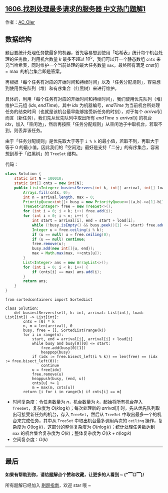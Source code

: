 ## [1606.找到处理最多请求的服务器 中文热门题解1](https://leetcode.cn/problems/find-servers-that-handled-most-number-of-requests/solutions/100000/by-ac_oier-zgm6)

作者：[AC_OIer](https://leetcode.cn/u/AC_OIer)

## 数据结构

题目要统计处理任务数最多的机器，首先容易想到使用「哈希表」统计每个机台处理的任务数，利用机台数量 $k$ 最多不超过 $10^5$，我们可以开一个静态数组 `cnts` 来充当哈希表，同时维护一个当前处理的最大任务数量 `max`，最终所有满足 $cnst[i] = \max$ 的机台集合即是答案。

再根据「每个任务有对应的开始时间和持续时间」以及「任务分配规则」，容易想到使用优先队列（堆）和有序集合（红黑树）来进行维护。

具体的，利用「每个任务有对应的开始时间和持续时间」，我们使用优先队列（堆）维护二元组 $(idx, endTime)$，其中 $idx$ 为机器编号，$endTime$ 为当前机台所处理任务的结束时间（也就是该机台最早能够接受新任务的时刻），对于每个 $arrival[i]$ 而言（新任务），我们先从优先队列中取出所有 $endTime \leqslant arrival[i]$ 的机台 $idx$，加入「空闲池」，然后再按照「任务分配规则」从空闲池子中取机台，若取不到，则丢弃该任务。

由于「任务分配规则」是优先取大于等于 `i % k` 的最小值，若取不到，再取大于等于 $0$ 的最小值。因此我们的「空闲池」最好是支持「二分」的有序集合，容易想到基于「红黑树」的 `TreeSet` 结构。

代码：
```Java []
class Solution {
    static int N = 100010;
    static int[] cnts = new int[N];
    public List<Integer> busiestServers(int k, int[] arrival, int[] load) {
        Arrays.fill(cnts, 0);
        int n = arrival.length, max = 0;
        PriorityQueue<int[]> busy = new PriorityQueue<>((a,b)->a[1]-b[1]);
        TreeSet<Integer> free = new TreeSet<>();
        for (int i = 0; i < k; i++) free.add(i);
        for (int i = 0; i < n; i++) {
            int start = arrival[i], end = start + load[i];
            while (!busy.isEmpty() && busy.peek()[1] <= start) free.add(busy.poll()[0]);
            Integer u = free.ceiling(i % k);
            if (u == null) u = free.ceiling(0);
            if (u == null) continue;
            free.remove(u);
            busy.add(new int[]{u, end});
            max = Math.max(max, ++cnts[u]);
        }
        List<Integer> ans = new ArrayList<>();
        for (int i = 0; i < k; i++) {
            if (cnts[i] == max) ans.add(i);
        }
        return ans;
    }
}
```
```Python3 []
from sortedcontainers import SortedList

class Solution:
    def busiestServers(self, k: int, arrival: List[int], load: List[int]) -> List[int]:
        cnts = [0] * k
        n, m = len(arrival), 0
        busy, free = [], SortedList(range(k))
        for i in range(n):
            start, end = arrival[i], arrival[i] + load[i]
            while busy and busy[0][0] <= start:
                free.add(busy[0][1])
                heappop(busy)
            if (idx := free.bisect_left(i % k)) == len(free) == (idx := free.bisect_left(0)):
                continue
            u = free[idx]
            free.remove(u)
            heappush(busy, (end, u))
            cnts[u] += 1
            m = max(m, cnts[u])
        return [i for i in range(k) if cnts[i] == m]
```
* 时间复杂度：令任务数量为 $n$，机台数量为 $k$，起始将所有机台存入 `TreeSet`，复杂度为 $O(k\log{k})$；每次处理新的 $arrival[i]$ 时，先从优先队列取出可接受新任务的机台，存入 `TreeSet`，然后从 `TreeSet` 中取出最多一个的机台来完成任务，其中从 `TreeSet` 中取出机台最多调用两次的 `ceiling` 操作，复杂度为 $O(\log{k})$，这部分的整体复杂度为 $O(n\log{k})$；统计处理任务数达到 `max` 的机台集合复杂度为 $O(k)$；整体复杂度为 $O((k + n)\log{k})$
* 空间复杂度：$O(k)$

---

## 最后

**如果有帮助到你，请给题解点个赞和收藏，让更多的人看到 ~ ("▔□▔)/**

所有题解已经加入 [刷题指南](https://github.com/SharingSource/LogicStack-LeetCode/wiki)，欢迎 star 哦 ~